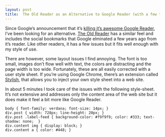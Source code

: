 ```yaml
---
layout: post
title:  The Old Reader as an Alternative to Google Reader (with a few tweaks)
---
```

Since Google’s announcement that it’s [killing it’s awesome Google Reader](http://googlereader.blogspot.com/2013/03/powering-down-google-reader.html), I’ve been looking for an alternative. [The Old Reader](https://theoldreader.com) has a similar feel and includes the social bookmarks that Google elminated a few years ago from it’s reader. Like other readers, it has a few issues but it fits well enough with my style of use.

There are however, some layout issues I find annoying. The font is too small, images don’t flow well with text, the colors are distracting and the page width is too wide. Fortunately, these are all easily corrected with a user style sheet. If you’re using Google Chrome, there’s an extension called [Stylish](http://userstyles.org/), that allows you to inject your own style sheet into a web site.

In about 5 minutes I took care of the issues with the following style-sheet. It’s not extensive and addresses only the content area of the web site but it does make it feel a bit more like Google Reader.
    
    body { font-family: verdana; font-size: 14px; }
    div.post { width: 728px; line-height: 20px; }
    div.post .label-feed { background-color: #f9f9f9; color: #333; text-shadow: none;  }
    div.content img { display: block; }
    div.content a { color: #448; }
    
